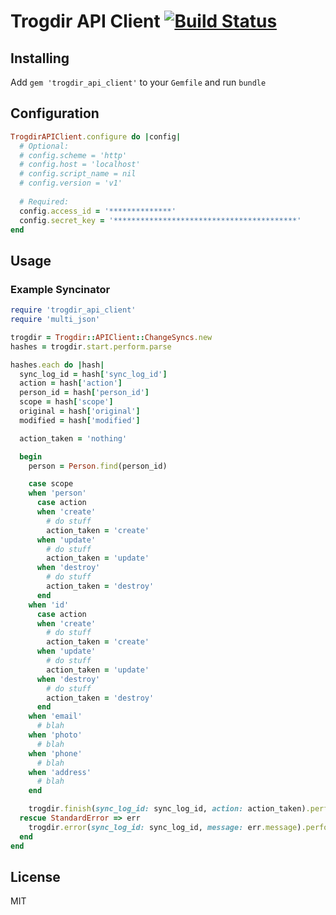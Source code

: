 Trogdir API Client [![Build Status](https://travis-ci.org/biola/trogdir-api-client.svg?branch=master)](https://travis-ci.org/biola/trogdir-api-client)
==================

Installing
----------

Add `gem 'trogdir_api_client'` to your `Gemfile` and run `bundle`

Configuration
-------------

```ruby
TrogdirAPIClient.configure do |config|
  # Optional:
  # config.scheme = 'http'
  # config.host = 'localhost'
  # config.script_name = nil
  # config.version = 'v1'
  
  # Required:
  config.access_id = '**************'
  config.secret_key = '*****************************************'
end
```

Usage
-----

### Example Syncinator

```ruby
require 'trogdir_api_client'
require 'multi_json'

trogdir = Trogdir::APIClient::ChangeSyncs.new
hashes = trogdir.start.perform.parse

hashes.each do |hash|
  sync_log_id = hash['sync_log_id']
  action = hash['action']
  person_id = hash['person_id']
  scope = hash['scope']
  original = hash['original']
  modified = hash['modified']

  action_taken = 'nothing'

  begin
    person = Person.find(person_id)

    case scope
    when 'person'
      case action
      when 'create'
        # do stuff
        action_taken = 'create'
      when 'update'
        # do stuff
        action_taken = 'update'
      when 'destroy'
        # do stuff
        action_taken = 'destroy'
      end
    when 'id'
      case action
      when 'create'
        # do stuff
        action_taken = 'create'
      when 'update'
        # do stuff
        action_taken = 'update'
      when 'destroy'
        # do stuff
        action_taken = 'destroy'
      end
    when 'email'
      # blah
    when 'photo'
      # blah
    when 'phone'
      # blah
    when 'address'
      # blah
    end

    trogdir.finish(sync_log_id: sync_log_id, action: action_taken).perform
  rescue StandardError => err
    trogdir.error(sync_log_id: sync_log_id, message: err.message).perform
  end
end
```

License
-------

MIT
